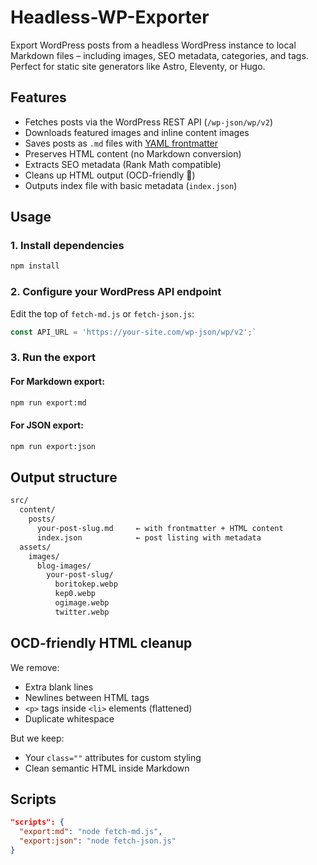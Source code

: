 # Headless-WP-Exporter

Export WordPress posts from a headless WordPress instance to local Markdown files – including images, SEO metadata, categories, and tags. Perfect for static site generators like Astro, Eleventy, or Hugo.
## Features

- Fetches posts via the WordPress REST API (`/wp-json/wp/v2`)
- Downloads featured images and inline content images
- Saves posts as `.md` files with [YAML frontmatter](https://jekyllrb.com/docs/front-matter/)
- Preserves HTML content (no Markdown conversion)
- Extracts SEO metadata (Rank Math compatible)
- Cleans up HTML output (OCD-friendly 🧼)
- Outputs index file with basic metadata (`index.json`)

## Usage

### 1. Install dependencies

```bash
npm install
```

### 2. Configure your WordPress API endpoint

Edit the top of `fetch-md.js` or `fetch-json.js`:

```js
const API_URL = 'https://your-site.com/wp-json/wp/v2';`
```

### 3. Run the export

#### For Markdown export:

```bash
npm run export:md
```

#### For JSON export:

```bash
npm run export:json
```

## Output structure

```bash
src/
  content/
    posts/
      your-post-slug.md     ← with frontmatter + HTML content
      index.json            ← post listing with metadata
  assets/
    images/
      blog-images/
        your-post-slug/
          boritokep.webp
          kep0.webp
          ogimage.webp
          twitter.webp
```

## OCD-friendly HTML cleanup

We remove:

- Extra blank lines
- Newlines between HTML tags
- `<p>` tags inside `<li>` elements (flattened)
- Duplicate whitespace

But we keep:

- Your `class=""` attributes for custom styling
- Clean semantic HTML inside Markdown

## Scripts

```json
"scripts": {
  "export:md": "node fetch-md.js",
  "export:json": "node fetch-json.js"
}
```